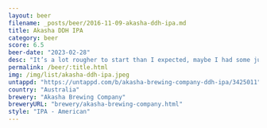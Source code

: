 ```yaml
---
layout: beer
filename: _posts/beer/2016-11-09-akasha-ddh-ipa.md
title: Akasha DDH IPA
category: beer
score: 6.5
beer-date: "2023-02-28"
desc: "It’s a lot rougher to start than I expected, maybe I had some junk from the can. It does have a great smell"
permalink: /beer/:title.html
img: /img/list/akasha-ddh-ipa.jpeg
untappd: "https://untappd.com/b/akasha-brewing-company-ddh-ipa/3425011"
country: "Australia"
brewery: "Akasha Brewing Company"
breweryURL: "brewery/akasha-brewing-company.html"
style: "IPA - American"
---
```

